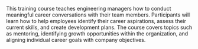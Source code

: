 This training course teaches engineering managers how to conduct meaningful career conversations with their team members. Participants will learn how to help employees identify their career aspirations, assess their current skills, and create development plans. The course covers topics such as mentoring, identifying growth opportunities within the organization, and aligning individual career goals with company objectives.